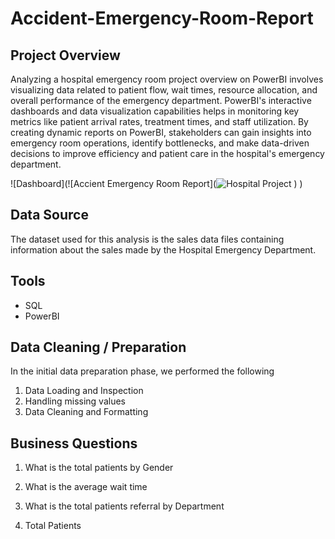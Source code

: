 # Accident-Emergency-Room-Report

## Project Overview

Analyzing a hospital emergency room project overview on PowerBI involves visualizing data related to patient flow, wait times, resource allocation, and overall performance of the emergency department. PowerBI's interactive dashboards and data visualization capabilities helps in monitoring key metrics like patient arrival rates, treatment times, and staff utilization. By creating dynamic reports on PowerBI, stakeholders can gain insights into emergency room operations, identify bottlenecks, and make data-driven decisions to improve efficiency and patient care in the hospital's emergency department.

![Dashboard](![Accient Emergency Room Report](![Hospital Project](https://github.com/user-attachments/assets/070fa357-c62a-4dbe-a007-5c4bc554ec8c)
)
)

## Data Source

The dataset used for this analysis is the sales data files containing information about the sales made by the Hospital Emergency Department.

## Tools 

- SQL
- PowerBI

## Data Cleaning / Preparation

In the initial data preparation phase, we performed the following

1. Data Loading and Inspection
2. Handling missing values
3. Data Cleaning and Formatting

## Business Questions

1. What is the total patients by Gender

2. What is the average wait time 

3. What is the total patients referral by Department

4. Total Patients
